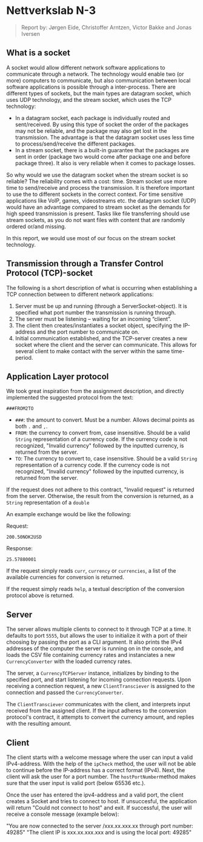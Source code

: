 # Nettverkslab N-3

> Report by: Jørgen Eide, Christoffer Arntzen, Victor Bakke and Jonas Iversen

## What is a socket

A socket would allow different network software applications to communicate
through a network. The technology would enable two (or more) computers to
communicate, but also communication between local software applications is
possible through a inter-process.
There are different types of sockets, but the main types are datagram socket,
which uses UDP technology, and the stream socket, which uses the TCP
technology:

- In a datagram socket, each package is individually routed and sent/received.
  By using this type of socket the order of the packages may not be reliable,
  and the package may also get lost in the transmission. The advantage is that
  the datagram socket uses less time to process/send/receive the different
  packages.
- In a stream socket, there is a built-in guarantee that the packages are sent
  in order (package two would come after package one and before package
  three). It also is very reliable when it comes to package losses.

So why would we use the datagram socket when the stream socket is so reliable?
The reliability comes with a cost: time. Stream socket use more time to
send/receive and process the transmission. It is therefore important to use
the to different sockets in the correct context. For time sensitive
applications like VoIP, games, videostreams etc. the datagram socket (UDP)
would have an advantage compared to stream socket as the demands for high
speed transmission is present. Tasks like file transferring should use stream
sockets, as you do not want files with content that are randomly ordered
or/and missing.

In this report, we would use most of our focus on the stream socket
technology.

## Transmission through a Transfer Control Protocol (TCP)-socket

The following is a short description of what is occurring when establishing a
TCP connection between to different network applications:

1. Server must be up and running (through a ServerSocket-object). It is
  specified what port number the transmission is running through.
1. The server must be listening – waiting for an incoming “client”.
1. The client then creates/instantiates a socket object, specifying the
  IP-address and the port number to communicate on.
1. Initial communication established, and the TCP-server creates a new socket
  where the client and the server can communicate. This allows for several
  client to make contact with the server within the same time-period.

## Application Layer protocol

We took great inspiration from the assignment description, and directly
implemented the suggested protocol from the text:

```text
###FROM2TO
```

- `###`: the amount to convert. Must be a number. Allows decimal points as both
  `.` and `,`.
- `FROM`: the currency to convert from, case insensitive. Should be a valid
  `String` representation of a currency code. If the currency code is not
  recognized, "Invalid currency" followed by the inputted currency, is
  returned from the server.
- `TO`: The currency to convert to, case insensitive. Should be a valid `String`
  representation of a currency code. If the currency code is not recognized,
  "Invalid currency" followed by the inputted currency, is returned from the
  server.

If the request does not adhere to this contract, "Invalid request" is returned
from the server.
Otherwise, the result from the conversion is returned, as a `String`
representation of a `double`

An example exchange would be like the following:

Request:

```text
200.50NOK2USD
```

Response:

```text
25.57880001
```

If the request simply reads `curr`, `currency` or `currencies`, a list of the
available currencies for conversion is returned.

If the request simply reads `help`, a textual description of the conversion
protocol above is returned.

## Server

The server allows multiple clients to connect to it through TCP at a time. It
defaults to port `5555`, but allows the user to initialize it with a port of
their choosing by passing the port as a CLI argument. It also prints the IPv4
addresses of the computer the server is running on in the console, and loads
the CSV file containing currency rates and instanciates a new
`CurrencyConverter` with the loaded currency rates.

The server, a `CurrencyTCPServer` instance, initializes by binding to the
specified port, and start listening for incoming connection requests. Upon
receiving a connection request, a new `ClientTransciever` is assigned to the
connection and passed the `CurrencyConverter`.

The `ClientTransciever` communicates with the client, and interprets input
received from the assigned client. If the input adheres to the conversion
protocol's contract, it attempts to convert the currency amount, and replies
with the resulting amount.

## Client

The client starts with a welcome message where the user can input a valid IPv4-address. 
With the help of the `ipCheck` method, the user will not be able to continue before the 
IP-address has a correct format (IPv4). Next, the client will ask the user for a port
number. The `hostPortNumber`method makes sure that the user input is valid port (below 65536 etc.).

Once the user has entered the ipv4-address and a valid port, the client creates a Socket and tries to
connect to host. If unsuccesful, the application will return "Could not connect to host" and exit.
If successful, the user will receive a console message (example below): 

  "You are now connected to the server /xxx.xx.xxx.xx through port number: 49285"
  "The client IP is xxx.xx.xxx.xxx and is using the local port: 49285"

